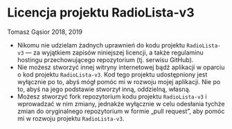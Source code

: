 Licencja projektu RadioLista-v3
===

Tomasz Gąsior 2018, 2019

- Nikomu nie udzielam żadnych uprawnień do kodu projektu `RadioLista-v3` — za wyjątkiem zapisów niniejszej licencji, a także regulaminu hostingu przechowującego repozytorium (tj. serwisu GitHub).
- Nie możesz stworzyć innej witryny internetowej bądź aplikacji w oparciu o kod projektu `RadioLista-v3`. Kod tego projektu udostępniony jest wyłącznie po to, abyś mógł pomóc mi w rozwoju mojej aplikacji. Nie po to, abyś na jego podstawie stworzył inną, oddzielną, własną.
- Możesz stworzyć fork repozytorium kodu projektu `RadioLista-v3` i wprowadzać w nim zmiany, jednakże wyłącznie w celu odesłania tychże zmian do oryginalnego repozytorium w formie „pull request”, aby pomóc mi w rozwoju projektu `RadioLista-v3`.
